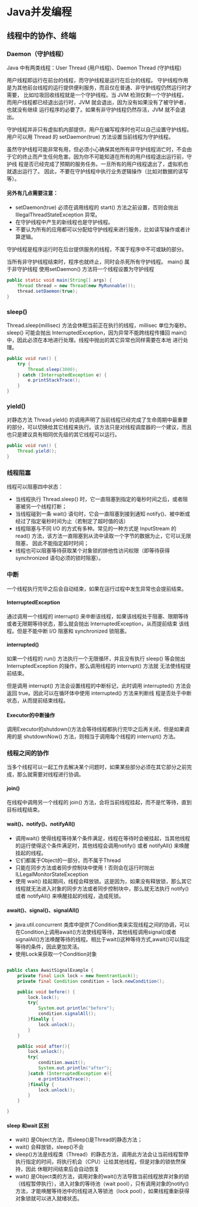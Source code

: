 #  Java并发编程
## 线程中的协作、终端
### Daemon（守护线程）
Java 中有两类线程：User Thread (用户线程)、Daemon Thread (守护线程)

用户线程即运行在前台的线程，而守护线程是运行在后台的线程。 守护线程作用是为其他前台线程的运行提供便利服务，而且仅在普通、非守护线程仍然运行时才需要，
比如垃圾回收线程就是一个守护线程。当 JVM 检测仅剩一个守护线程，而用户线程都已经退出运行时，JVM 就会退出，因为没有如果没有了被守护者，也就没有继续
运行程序的必要了。如果有非守护线程仍然存活，JVM 就不会退出。

守护线程并非只有虚拟机内部提供，用户在编写程序时也可以自己设置守护线程。用户可以用 Thread 的 setDaemon(true) 方法设置当前线程为守护线程。

虽然守护线程可能非常有用，但必须小心确保其他所有非守护线程消亡时，不会由于它的终止而产生任何危害。因为你不可能知道在所有的用户线程退出运行前，守护线
程是否已经完成了预期的服务任务。一旦所有的用户线程退出了，虚拟机也就退出运行了。 因此，不要在守护线程中执行业务逻辑操作（比如对数据的读写等）。

#### 另外有几点需要注意：
- setDaemon(true) 必须在调用线程的 start() 方法之前设置，否则会抛出 IllegalThreadStateException 异常。
- 在守护线程中产生的新线程也是守护线程。
- 不要认为所有的应用都可以分配给守护线程来进行服务，比如读写操作或者计算逻辑。

守护线程是程序运行时在后台提供服务的线程，不属于程序中不可或缺的部分。

当所有非守护线程结束时，程序也就终止，同时会杀死所有守护线程。
main() 属于非守护线程
使用setDaemon() 方法将一个线程设置为守护线程
```java
public static void main(String[] args) {
    Thread thread = new Thread(new MyRunnable());
    thread.setDaemon(true);
}
```

### sleep()
Thread.sleep(millisec) 方法会休眠当前正在执行的线程，millisec 单位为毫秒。
sleep() 可能会抛出 InterruptedException，因为异常不能跨线程传播回 main() 中，因此必须在本地进行处理。线程中抛出的其它异常也同样需要在本地
进行处理。

```java
public void run() {
    try {
        Thread.sleep(3000);
    } catch (InterruptedException e) {
        e.printStackTrace();
    }
}
```

### yield()
对静态方法 Thread.yield() 的调用声明了当前线程已经完成了生命周期中最重要的部分，可以切换给其它线程来执行。该方法只是对线程调度器的一个建议，而且
也只是建议具有相同优先级的其它线程可以运行。
```java
public void run() {
    Thread.yield();
}
```

### 线程阻塞
线程可以阻塞四中状态：
- 当线程执行 Thread.sleep() 时，它一直阻塞到指定的毫秒时间之后，或者阻塞被另一个线程打断；
- 当线程碰到一条 wait() 语句时，它会一直阻塞到接到通知 notify()、被中断或经过了指定毫秒时间为止（若制定了超时值的话）
- 线程阻塞与不同 I/O 的方式有多种。常见的一种方式是 InputStream 的 read() 方法，该方法一直阻塞到从流中读取一个字节的数据为止，它可以无限阻塞，
  因此不能指定超时时间；
- 线程也可以阻塞等待获取某个对象锁的排他性访问权限（即等待获得 synchronized 语句必须的锁时阻塞）。

### 中断
一个线程执行完毕之后会自动结束，如果在运行过程中发生异常也会提前结束。
#### InterruptedException
通过调用一个线程的 interrupt() 来中断该线程，如果该线程处于阻塞、限期等待或者无限期等待状态，那么就会抛出 InterruptedException，从而提前结束
该线程。但是不能中断 I/O 阻塞和 synchronized 锁阻塞。

#### interrupted()
如果一个线程的 run() 方法执行一个无限循环，并且没有执行 sleep() 等会抛出 InterruptedException 的操作，那么调用线程的 interrupt() 方法就
无法使线程提前结束。

但是调用 interrupt() 方法会设置线程的中断标记，此时调用 interrupted() 方法会返回 true。因此可以在循环体中使用 interrupted() 方法来判断线
程是否处于中断状态，从而提前结束线程。

#### Executor的中断操作
调用Executor的shutdown()方法会等待线程都执行完毕之后再关闭，但是如果调用的是 shutdownNow() 方法，则相当于调用每个线程的 interrupt() 方法。


### 线程之间的协作
当多个线程可以一起工作去解决某个问题时，如果某些部分必须在其它部分之前完成，那么就需要对线程进行协调。

#### join()
在线程中调用另一个线程的 join() 方法，会将当前线程挂起，而不是忙等待，直到目标线程结束。

#### wait()、notify()、notifyAll()
- 调用wait() 使得线程等待某个条件满足，线程在等待时会被挂起，当其他线程的运行使得这个条件满足时，其他线程会调用notify() 或者 notifyAll() 来唤醒
挂起的线程。
- 它们都属于Object的一部分，而不属于Thread
- 只能在同步方法或者同步控制块中使用！否则会在运行时抛出ILLegalMonitorStateException
- 使用 wait() 挂起期间，线程会释放锁。这是因为，如果没有释放锁，那么其它线程就无法进入对象的同步方法或者同步控制块中，那么就无法执行 notify() 
或者 notifyAll() 来唤醒挂起的线程，造成死锁。
  
#### await()、signal()、signalAll()
- java.util.concurrent 类库中提供了Condition类来实现线程之间的协调，可以在Condition上调用await()方法使线程等待，其他线程调用signal()或者
signalAll()方法唤醒等待的线程。相比于wait()这种等待方式,await()可以指定等待的条件，因此更加灵活。
- 使用Lock来获取一个Condition对象
```java

public class AwaitSignalExample {
    private final Lock lock = new ReentrantLock();
    private final Condition condition = lock.newCondition();

    public void before() {
        lock.lock();
        try{
            System.out.println("before");
            condition.signalAll();
        }finally {
            lock.unlock();
        }
    }

    public void after(){
        lock.unlock();
        try{
            condition.await();
            System.out.println("after");
        }catch (InterruptedException e){
            e.printStackTrace();
        }finally {
            lock.unlock();
        }
    }

}
```

#### sleep 和wait 区别
- wait() 是Object方法，而sleep()是Thread的静态方法；
- wait() 会释放锁，sleep()不会
- sleep()方法是线程类（Thread）的静态方法，调用此方法会让当前线程暂停执行指定的时间，将执行机会（CPU）让给其他线程，但是对象的锁依然保持，因此
  休眠时间结束后会自动恢复
- wait() 是Object类的方法，调用对象的wait()方法导致当前线程放弃对象的锁（线程暂停执行），进入对象的等待池（wait pool），只有调用对象的notify()
方法，才能唤醒等待池中的线程进入等锁池（lock pool），如果线程重新获得对象锁就可以进入就绪状态。
  















